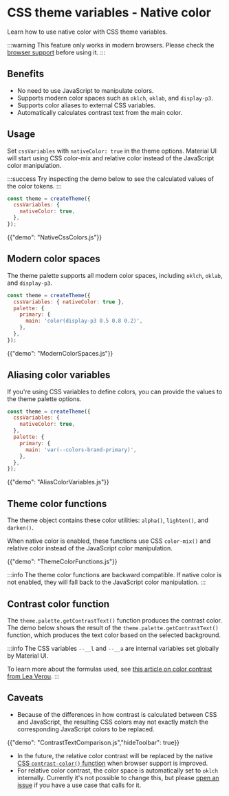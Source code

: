 # CSS theme variables - Native color

<p class="description">Learn how to use native color with CSS theme variables.</p>

:::warning
This feature only works in modern browsers. Please check the [browser support](https://caniuse.com/css-relative-colors) before using it.
:::

## Benefits

- No need to use JavaScript to manipulate colors.
- Supports modern color spaces such as `oklch`, `oklab`, and `display-p3`.
- Supports color aliases to external CSS variables.
- Automatically calculates contrast text from the main color.

## Usage

Set `cssVariables` with `nativeColor: true` in the theme options.
Material UI will start using CSS color-mix and relative color instead of the JavaScript color manipulation.

:::success
Try inspecting the demo below to see the calculated values of the color tokens.
:::

```js
const theme = createTheme({
  cssVariables: {
    nativeColor: true,
  },
});
```

{{"demo": "NativeCssColors.js"}}

## Modern color spaces

The theme palette supports all modern color spaces, including `oklch`, `oklab`, and `display-p3`.

```js
const theme = createTheme({
  cssVariables: { nativeColor: true },
  palette: {
    primary: {
      main: 'color(display-p3 0.5 0.8 0.2)',
    },
  },
});
```

{{"demo": "ModernColorSpaces.js"}}

## Aliasing color variables

If you're using CSS variables to define colors, you can provide the values to the theme palette options.

```js
const theme = createTheme({
  cssVariables: {
    nativeColor: true,
  },
  palette: {
    primary: {
      main: 'var(--colors-brand-primary)',
    },
  },
});
```

{{"demo": "AliasColorVariables.js"}}

## Theme color functions

The theme object contains these color utilities: `alpha()`, `lighten()`, and `darken()`.

When native color is enabled, these functions use CSS `color-mix()` and relative color instead of the JavaScript color manipulation.

{{"demo": "ThemeColorFunctions.js"}}

:::info
The theme color functions are backward compatible.
If native color is not enabled, they will fall back to the JavaScript color manipulation.
:::

## Contrast color function

The `theme.palette.getContrastText()` function produces the contrast color.
The demo below shows the result of the `theme.palette.getContrastText()` function, which produces the text color based on the selected background.

:::info
The CSS variables `--__l` and `--__a` are internal variables set globally by Material UI.

To learn more about the formulas used, see [this article on color contrast from Lea Verou](https://lea.verou.me/blog/2024/contrast-color).
:::

## Caveats

- Because of the differences in how contrast is calculated between CSS and JavaScript, the resulting CSS colors may not exactly match the corresponding JavaScript colors to be replaced.

{{"demo": "ContrastTextComparison.js","hideToolbar": true}}

- In the future, the relative color contrast will be replaced by the native [CSS `contrast-color()` function](https://developer.mozilla.org/en-US/docs/Web/CSS/color_value/contrast-color) when browser support is improved.
- For relative color contrast, the color space is automatically set to `oklch` internally. Currently it's not possible to change this, but please [open an issue](https://github.com/mui/material-ui/issues/new/) if you have a use case that calls for it.
